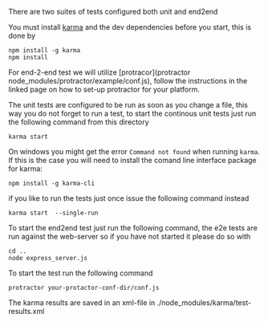 There are two suites of tests configured both unit and end2end

You must install [karma](http://karma-runner.github.io/0.10/index.html) and the dev dependencies before you start, this is done by

```
npm install -g karma
npm install
```

For end-2-end test we will utilize [protracor](protractor node_modules/protractor/example/conf.js),
follow the instructions in the linked page on how to set-up protractor for your platform.

The unit tests are configured to be run as soon as you change a file, this way you do not forget to
run a test, to start the continous unit tests just run the following command from this directory

```
karma start 
```

On windows you might get the error `Command not found` when running `karma`. If this is the case you will need to install the comand line interface package for karma:
```
npm install -g karma-cli
```

if you like to run the tests just once issue the following command instead

```
karma start  --single-run
```

To start the end2end test just run the following command, the e2e tests are run against the web-server
so if you have not started it please do so with

```
cd ..
node express_server.js
```

To start the test run the following command
```
protractor your-protactor-conf-dir/conf.js
```

The karma results are saved in an xml-file in
./node_modules/karma/test-results.xml

